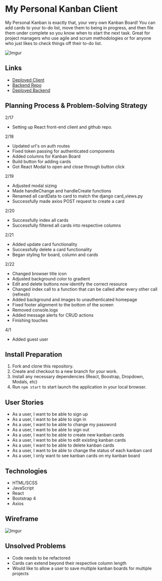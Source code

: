 # My Personal Kanban Client
My Personal Kanban is exactly that, your very own Kanban Board! You can add cards to your to-do list, move them to being in progress, and then file them under complete so you know when to start the next task. Great for project managers who use agile and scrum methodologies or for anyone who just likes to check things off their to-do list.

![Imgur](https://i.imgur.com/XnKEwqR.png)

## Links
- [Deployed Client](https://bchin224.github.io/my_personal_kanban_client/)
- [Backend Repo](https://github.com/bchin224/my_personal_kanban_api)
- [Deployed Backend](https://mypersonalkanban22321.herokuapp.com/)

## Planning Process & Problem-Solving Strategy
2/17
- Setting up React front-end client and github repo.

2/18
- Updated url's on auth routes
- Fixed token passing for authenticated components
- Added columns for Kanban Board
- Build button for adding cards
- Got React Modal to open and close through button click

2/19
- Adjusted modal sizing
- Made handleChange and handleCreate functions
- Renamed all cardData to card to match the django card_views.py
- Successfully made axios POST request to create a card

2/20
- Successfully index all cards
- Successfully filtered all cards into respective columns

2/21
- Added update card functionality
- Successfully delete a card functionality
- Began styling for board, column and cards

2/22
- Changed browser title icon
- Adjusted background color to gradient
- Edit and delete buttons now identify the correct resource
- Changed index call to a function that can be called after every other call (refresh)
- Added background and images to unauthenticated homepage
- Fixed footer alignment to the bottom of the screen
- Removed console.logs
- Added message alerts for CRUD actions
- Finishing touches

4/1
- Added guest user

## Install Preparation
1. Fork and clone this repository.
2. Create and checkout to a new branch for your work.
3. Install any necessary dependencies (React, Boostrap, Dropdown, Modals, etc)
4. Run `npm start` to start launch the application in your local browser.

## User Stories
- As a user, I want to be able to sign up
- As a user, I want to be able to sign in
- As a user, I want to be able to change my password
- As a user, I want to be able to sign out
- As a user, I want to be able to create new kanban cards
- As a user, I want to be able to edit existing kanban cards
- As a user, I want to be able to delete kanban cards
- As a user, I want to be able to change the status of each kanban card
- As a user, I only want to see kanban cards on my kanban board

## Technologies
* HTML/SCSS
* JavaScript
* React
* Bootstrap 4
* Axios

## Wireframe
![Imgur](https://i.imgur.com/ibM7V6R.jpg)

## Unsolved Problems
- Code needs to be refactored
- Cards can extend beyond their respective column length
- Would like to allow a user to save multiple kanban boards for multiple projects
